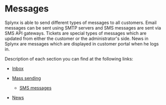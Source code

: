 Messages
============================

Splynx is able to send different types of messages to all customers. Email messages can be sent using SMTP servers and SMS messages are sent via SMS API gateways. Tickets are special types of messages which are updated from either the customer or the administrator's side. News in Splynx are messages which are displayed in customer portal when he logs in.

Description of each section you can find at the following links:


* [Inbox](support_messages/inbox/inbox.md)

* [Mass sending](support_messages/email_messages/email_messages.md)
  * [SMS messages](support_messages/sms_messages/sms_messages.md)

* [News](support_messages/news/news.md)
